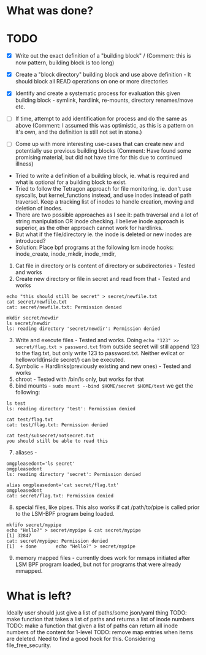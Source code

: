 # What was done?
# TODO
- [x] Write out the exact definition of a "building block" / 
(Comment: this is now pattern, building block is too long)
- [x] Create a "block directory" building block and use above definition - It should block all READ operations on one or more directories
- [x] Identify and create a systematic process for evaluation this given building block - symlink, hardlink, re-mounts, directory renames/move etc.
- [ ] If time, attempt to add identification for process and do the same as above (Comment: I assumed this was optimistic, as this is a pattern on it's own, and the definition is still not set in stone.)
- [ ] Come up with more interesting use-cases that can create new and potentially use previous building blocks (Comment: Have found some promising material, but did not have time for this due to continued illness)



* Tried to write a definition of a building block, ie. what is required and what is optional for a building block to exist.
* Tried to follow the Tetragon approach for file monitoring, ie. don't use syscalls, but kernel_functions instead, and use inodes instead of path traversel. Keep a tracking list of inodes to handle creation, moving and deletion of inodes. 
* There are two possible approaches as I see it: path traversal and a lot of string manipulation OR inode checking. I believe inode approach is superior, as the other approach cannot work for hardlinks. 
* But what if the file/directory ie. the inode is deleted or new inodes are introduced?
* Solution: Place bpf programs at the following lsm inode hooks: inode_create, inode_mkdir, inode_rmdir, 

1. Cat file in directory or ls content of directory or subdirectories - Tested and works
2. Create new directory or file in secret and read from that - Tested and works
```
echo "this should still be secret" > secret/newfile.txt                                                                                                                                                                                                            cat secret/newfile.txt                                 
cat: secret/newfile.txt: Permission denied
```
```
mkdir secret/newdir
ls secret/newdir 
ls: reading directory 'secret/newdir': Permission denied
```
3. Write and execute files - Tested and works. Doing ```echo "123" >> secret/flag.txt > password.txt``` from outside secret will still append 123 to the flag.txt, but only write 123 to password.txt. Neither evilcat or helloworld(inside secret/) can be executed. 
3. Symbolic + Hardlinks(previously existing and new ones) - Tested and works
4. chroot - Tested with /bin/ls only, but works for that
5. bind mounts - ```sudo mount --bind $HOME/secret $HOME/test``` we get the following:
```
ls test                   
ls: reading directory 'test': Permission denied
```
```
cat test/flag.txt  
cat: test/flag.txt: Permission denied
```
```
cat test/subsecret/notsecret.txt          
you should still be able to read this
```
7. aliases - 
```
omgpleasedont='ls secret'                                                                                                                                                                                                            
omgpleasedont
ls: reading directory 'secret': Permission denied                                                                                                                                                                                                            

alias omgpleasedont='cat secret/flag.txt'                                                                                                                                                                                                          
omgpleasedont
cat: secret/flag.txt: Permission denied
```
8. special files, like pipes. This also works if cat /path/to/pipe is called prior to the LSM-BPF program being loaded.
```
mkfifo secret/mypipe                                                                                                                                                                                                           
echo "Hello?" > secret/mypipe & cat secret/mypipe
[1] 32847
cat: secret/mypipe: Permission denied
[1]  + done       echo "Hello?" > secret/mypipe
```                                                
9. memory mapped files - currently does work for mmaps initiated after LSM BPF program loaded, but not for programs that were already mmapped.
# What is left?
Ideally user should just give a list of paths/some json/yaml thing
TODO: make function that takes a list of paths and returns a list of inode numbers
TODO: make a function that given a list of paths can return all inode numbers of the content for 1-level 
TODO: remove map entries when items are deleted. Need to find a good hook for this. Considering file_free_security.